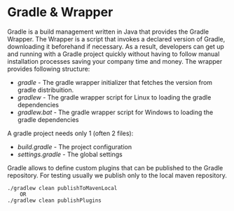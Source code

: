 # Gradle & Wrapper

Gradle is a build management written in Java that provides the Gradle Wrapper. The Wrapper is a script that invokes a declared version of Gradle, downloading it beforehand if necessary. As a result, developers can get up and running with a Gradle project quickly without having to follow manual installation processes saving your company time and money. The wrapper provides following structure:

- *gradle* - The gradle wrapper initializer that fetches the version from gradle distribuition. 
- *gradlew* - The gradle wrapper script for Linux to loading the gradle dependencies 
- *gradlew.bat* - The gradle wrapper script for Windows to loading the gradle dependencies 

A gradle project needs only 1 (often 2 files):

- *build.gradle* - The project configuration
- *settings.gradle* - The global settings


Gradle allows to define custom plugins that can be published to the Gradle repository. For testing usually we publish only to the local maven repository.

~~~
./gradlew clean publishToMavenLocal
	OR
./gradlew clean publishPlugins
~~~
